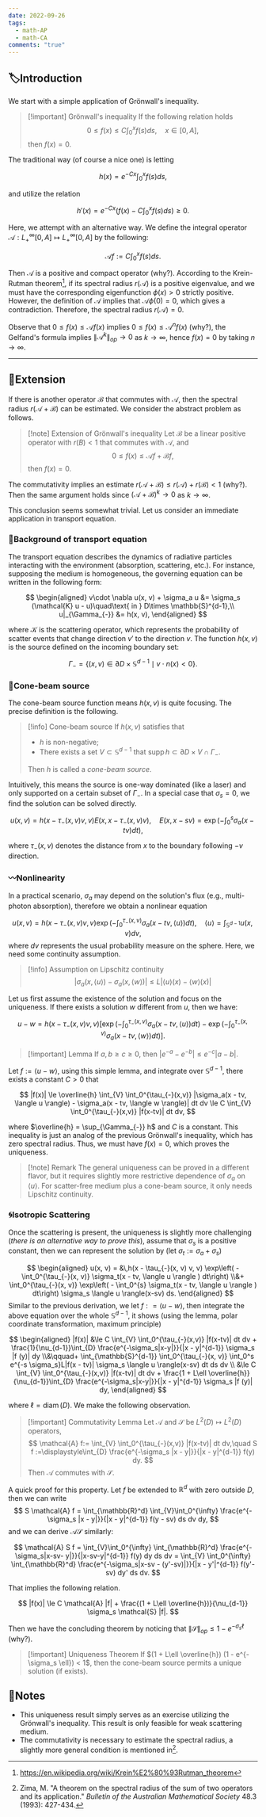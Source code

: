 ```yaml
---
date: 2022-09-26
tags:
  - math-AP
  - math-CA
comments: "true"
---
```


## 🏷️Introduction
We start with a simple application of Grönwall's inequality.

> [!important]  Grönwall's inequality
> If the following relation holds
> $$
> 0\le f(x) \le C \int_0^x f(s) ds,\quad x\in [0, A],
> $$
>then $f(x) = 0$. 

The traditional way (of course a nice one) is letting 

$$
h(x) = e^{-C x} \int_0^x f(s) ds,
$$

and utilize the relation

$$
h'(x) = e^{-C x} \left(f(x) - C \int_0^x f(s) ds\right) \ge 0.
$$

Here, we attempt with an alternative way.  We define the integral operator $\mathcal{A}: L^{\infty}_{+}[0, A]\mapsto L^{\infty}_{+}[0, A]$ by the following:

$$
\mathcal{A} f:= C\int_0^x f(s) ds.
$$

Then $\mathcal{A}$ is a positive and compact operator (why?).  According to the Krein-Rutman theorem[^1], if its spectral radius $r(\mathcal{A})$ is a positive eigenvalue, and we must have the corresponding eigenfunction $\phi(x) > 0$ strictly positive. However, the definition of $\mathcal{A}$ implies that $\mathcal{A}\phi (0) = 0$, which gives a contradiction. Therefore, the spectral radius $r(\mathcal{A}) = 0$. 

Observe that $0\le f(x) \le \mathcal{A} f(x)$ implies $0\le f(x) \le \mathcal{A}^n f(x)$ (why?), the Gelfand's formula implies $\|\mathcal{A}^k\|_{op}\to 0$ as $k\to\infty$, hence $f(x) = 0$ by taking $n\to \infty$.

---

## 📝Extension
 If there is another operator $\mathcal{B}$ that commutes with $\mathcal A$, then the spectral radius $r(\mathcal{A} + \mathcal{B})$ can be estimated. We consider the abstract problem as follows.
 
>[!note] Extension of Grönwall's inequality
>Let  $\mathcal{B}$ be a linear positive operator with $r(B) < 1$ that commutes with $\mathcal{A}$, and  
>$$
>0\le f(x) \le \mathcal{A} f + \mathcal{B} f,
>$$
> then $f(x) = 0$.

The commutativity implies an estimate $r(\mathcal A + \mathcal{B}) \le r(\mathcal{A}) + r(\mathcal{B}) < 1$ (why?). Then the same argument holds since $(\mathcal{A} + \mathcal{B})^k\to 0$ as $k\to \infty$.

This conclusion seems somewhat trivial.  Let us consider an immediate application in transport equation. 

### 📖Background of transport equation
The transport equation describes the dynamics of radiative particles interacting with the environment (absorption, scattering, etc.). For instance, supposing the medium is homogeneous, the governing equation can be written in the following form:

$$
\begin{aligned}
v\cdot \nabla u(x, v) + \sigma_a u &= \sigma_s (\mathcal{K} u - u)\quad\text{ in } D\times \mathbb{S}^{d-1},\\
u|_{\Gamma_{-}} &= h(x, v),
\end{aligned}
$$

where $\mathcal{K}$ is the scattering operator, which represents the probability of scatter events that change direction $v'$ to the direction $v$.  The function $h(x, v)$ is the source defined on the incoming boundary set:

$$
\Gamma_{-} = \left\{(x, v)\in\partial D\times \mathbb{S}^{d-1}\mid v\cdot n(x) < 0 \right\}. 
$$

### 🔦Cone-beam source

The cone-beam source function means $h(x, v)$ is quite focusing. The precise definition is the following.

>[!info]  Cone-beam source
>If $h(x, v)$ satisfies that 
> - $h$ is non-negative;
> - There exists a set $V\subset \mathbb{S}^{d-1}$ that $\operatorname{supp} h\subset \partial D \times V\cap \Gamma_{-}$.
> 
> Then $h$ is called a *cone-beam source*. 

Intuitively, this means the source is one-way dominated (like a laser) and only supported on a certain subset of $\Gamma_{-}$. In a special case that $\sigma_s = 0$, we find the solution can be solved directly. 

$$
u(x, v) = h(x - \tau_{-}(x, v)v, v) E(x, x - \tau_{-}(x, v)v), \quad E(x, x - sv) = \exp\left( - \int_0^s \sigma_a(x - tv) dt\right),
$$

where $\tau_{-}(x, v)$ denotes the distance from $x$ to the boundary following $-v$ direction.

### 〰️Nonlinearity

In a practical scenario, $\sigma_a$ may depend on the solution's flux (e.g., multi-photon absorption), therefore we obtain a nonlinear equation

$$
u(x, v) = h(x - \tau_{-}(x, v) v, v) \exp\left( - \int_0^{\tau_{-}(x, v)} \sigma_a(x - tv, \langle u \rangle ) dt\right), \quad \langle u \rangle = \int_{\mathbb{S}^{d-1}} u(x, v) dv,
$$
where $dv$ represents the usual probability measure on the sphere. Here, we need some continuity assumption. 

>[!info] Assumption on Lipschitz continuity 
>$$
>\newcommand{\aver}[1]{\langle #1 \rangle}
>|\sigma_a(x, \aver{u}) - \sigma_a(x, \aver{w})| \le L |\aver{u}(x) - \aver{w}(x)|
>$$


Let us first assume the existence of the solution and focus on the uniqueness. If there exists a solution $w$ different from $u$, then we have:

$$
u - w = h(x-\tau_{-}(x, v)v, v) \left[ \exp\left(-\int_0^{\tau_{-}(x,v)} \sigma_a(x-tv, \langle u \rangle )dt\right)-  \exp\left(-\int_0^{\tau_{-}(x,v)} \sigma_a(x-tv, \langle w \rangle )dt\right)\right].
$$

>[!important]  Lemma 
> If $a, b \ge c \ge 0$, then $|e^{-a} - e^{-b}| \le e^{-c} |a - b|$.

Let $f:= \langle u - w\rangle$, using this simple lemma, and integrate over $\mathbb{S}^{d-1}$, there exists a constant $C > 0$ that 

$$
|f(x)| \le \overline{h}  \int_{V} \int_0^{\tau_{-}(x,v)} |\sigma_a(x - tv, \langle u \rangle) - \sigma_a(x - tv, \langle w \rangle)| dt dv \le C   \int_{V} \int_0^{\tau_{-}(x,v)} |f(x-tv)| dt dv,
$$

where $\overline{h} = \sup_{\Gamma_{-}} h$ and $C$ is a constant.  This inequality is just an analog of the previous Grönwall's inequality, which has zero spectral radius. Thus, we must have $f(x) = 0$, which proves the uniqueness. 

>[!note] Remark
>The general uniqueness can be proved in a different flavor, but it requires slightly more restrictive dependence of $\sigma_a$ on $\langle {u} \rangle$. For scatter-free medium plus a cone-beam source, it only needs Lipschitz continuity.

### 🌀Isotropic Scattering

Once the scattering is present, the uniqueness is slightly more challenging (*there is an alternative way to prove this*), assume that $\sigma_s$ is a positive constant, then we can represent the solution by (let $\sigma_t := \sigma_a + \sigma_s$)

$$
\begin{aligned}
u(x, v) = &\,h(x - \tau_{-}(x, v) v, v) \exp\left( - \int_0^{\tau_{-}(x, v)} \sigma_t(x - tv, \langle u \rangle ) dt\right) \\&+ \int_0^{\tau_{-}(x, v)} \exp\left( - \int_0^{s} \sigma_t(x - tv, \langle u \rangle ) dt\right) \sigma_s \langle u \rangle(x-sv) ds.
\end{aligned}
$$
Similar to the previous derivation, we let $f: = \langle u - w\rangle$, then integrate the above equation over the whole $\mathbb{S}^{d-1}$, it shows (using the lemma, polar coordinate transformation, maximum principle)

$$
\begin{aligned}
|f(x)| &\le C   \int_{V} \int_0^{\tau_{-}(x,v)} |f(x-tv)| dt dv + \frac{1}{\nu_{d-1}}\int_{D} \frac{e^{-\sigma_s|x-y|}}{|x - y|^{d-1}} \sigma_s  |f (y)| dy \\&\qquad+ \int_{\mathbb{S}^{d-1}} \int_0^{\tau_{-}(x, v)} \int_0^s e^{-s \sigma_s}L|f(x - tv)| \sigma_s \langle u \rangle(x-sv) dt ds dv  \\
&\le C   \int_{V} \int_0^{\tau_{-}(x,v)} |f(x-tv)| dt dv + \frac{1 + L\ell \overline{h}}{\nu_{d-1}}\int_{D} \frac{e^{-\sigma_s|x-y|}}{|x - y|^{d-1}} \sigma_s  |f (y)| dy,
\end{aligned}
$$

where $\ell = \operatorname{diam}(D)$. We make the following observation. 

>[!important]  Commutativity Lemma
> Let $\mathcal{A}$ and $\mathcal{S}$ be $L^2(D)\mapsto L^2(D)$ operators, 
> $$
> \mathcal{A} f:= \int_{V} \int_0^{\tau_{-}(x,v)} |f(x-tv)| dt dv,\quad S f :=\displaystyle\int_{D} \frac{e^{-\sigma_s |x - y|}}{|x - y|^{d-1}} f(y) dy.
> $$
> Then $\mathcal{A}$ commutes with $\mathcal{S}$.

A quick proof for this property. Let $f$ be extended to $\mathbb{R}^d$ with zero outside $D$, then we can write 
$$
S \mathcal{A} f = \int_{\mathbb{R}^d} \int_{V}\int_0^{\infty} \frac{e^{-\sigma_s |x - y|}}{|x - y|^{d-1}} f(y - sv) ds dv dy,
$$
and we can derive $\mathcal{A}\mathcal{S}$ similarly:

$$
\mathcal{A} S f = \int_{V}\int_0^{\infty} \int_{\mathbb{R}^d} \frac{e^{-\sigma_s|x-sv- y|}}{|x-sv-y|^{d-1}} f(y) dy ds dv = \int_{V} \int_0^{\infty} \int_{\mathbb{R}^d} \frac{e^{-\sigma_s|x-sv - (y'-sv)|}}{|x - y'|^{d-1}} f(y'-sv) dy' ds dv.
$$

That implies the following relation.

$$
|f(x)| \le C \mathcal{A} |f| + \frac{(1 + L\ell \overline{h})}{\nu_{d-1}} \sigma_s \mathcal{S} |f|.
$$

Then we have the concluding theorem by noticing that $\|\mathcal{S}\|_{op} \le 1 - e^{-\sigma_s \ell}$ (why?).

>[!important] Uniqueness Theorem
>If $(1 + L\ell \overline{h}) (1 - e^{-\sigma_s \ell}) < 1$, then the cone-beam source permits a unique solution (if exists).

## 📔Notes
- This uniqueness result simply serves as an exercise utilizing the Grönwall's inequality. This result is only feasible for weak scattering medium. 
- The commutativity is necessary to estimate the spectral radius, a slightly more general condition is mentioned in[^2].

 
[^1]: https://en.wikipedia.org/wiki/Krein%E2%80%93Rutman_theorem
[^2]:Zima, M. "A theorem on the spectral radius of the sum of two operators and its application." _Bulletin of the Australian Mathematical Society_ 48.3 (1993): 427-434.